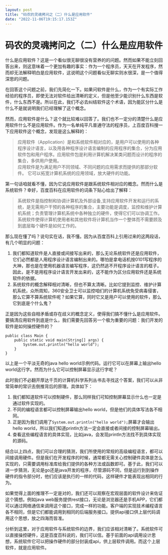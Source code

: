 ```yaml
---
layout: post
title: "码农的灵魂拷问之（二）什么是应用软件"
date: "2022-11-06T19:15:17.153Z"
---
```

码农的灵魂拷问之（二）什么是应用软件
==================

什么是应用软件？这是一个看似很无聊很没有营养的的问题。然而如果不能立刻回答出来，则这意味着一个更加有趣的事实：作为一个程序员，天天在开发程序，然而却无法解释明白是应用软件，这说明这个问题看似无聊实则水很深，是一个值得深思的问题。

在回答这个问题之前，我们先简化一下。如果问软件是什么，作为一个有实际工作经验的程序员，即使无法对软件给出清晰的定义，但是他至少能识别什么东西是软件，什么东西不是。所以在此，我们不必去纠结软件这个术语，因为能区分什么是什么不是就说明我们已经理解了这个概念。

然而，应用软件是什么？这个就比较难以回答了。我们也不一定分的清楚什么是应用软件什么不是应用软件。作为一名单纯平凡普通守法的程序员，上百度百科搜一下应用软件这个概念，发现是这么解释的：

> 应用软件（Application）是和系统软件相对应的，是用户可以使用的各种程序设计语言，以及用各种程序设计语言编制的应用程序的集合，分为应用软件包和用户程序。应用软件包是利用计算机解决某类问题而设计的程序的集合，多供用户使用。  
> 应用软件是为满足用户不同领域、不同问题的应用需求而提供的那部分软件。 它可以拓宽计算机系统的应用领域，放大硬件的功能。

第一句话咱就看不懂，因为它说应用软件是跟系统软件相对应的概念。然而什么是系统软件？幸好，百度百科在应用软件的词条下贴心给出了解释：

> 系统软件是指控制和协调计算机及外部设备,支持应用软件开发和运行的系统，是无需用户干预的各种程序的集合，主要功能是调度，监控和维护计算机系统；负责管理计算机系统中各种独立的硬件，使得它们可以协调工作。系统软件使得计算机使用者和其他软件将计算机当作一个整体而不需要顾及到底层每个硬件是如何工作的。

那么现在懂了吗？说句实在话，我不懂。因为从百度百科上引用过来的这两段话，有几个明显的问题：

1.  我们都知道软件是人直接或间接写出来的，那么无论系统软件还是应用软件，它们必然都是人用程序设计语言编制出来的。哪怕是拿电话机按0101写程序的大神，那也是在使用机器语言编写程序，这仍然逃不开程序设计语言的框子。因此，是不是用程序设计语言开发出来的，这不能作为区分应用软件还是系统软件的依据。
2.  系统软件的概念解释相对清晰，但也不算太清晰。比如它提到监控、维护计算机系统，众所周知，360安全卫士可以监控咱们的计算机系统免受病毒侵害，那么它算不算系统软件呢？如果它算，同时它又是用户可以使用的软件，那么它到底是个什么鬼？

正是因为这些自相矛盾或存在歧义的概念定义，使得我们搞不懂什么是应用软件。要搞清应用软件到底是什么，我们需要先回答另一个极为重要的问题：我们开发的软件是如何操控硬件的？

    public class Main {
        public static void main(String[] args) {
            System.out.println("hello world");
        }
    }
    

以上是一个平淡无奇的java hello world示例代码。运行它可以在屏幕上输出hello world这行字。然而为什么它可以控制屏幕显示这行字呢？

此时我们不必翻开厚达千页的计算机科学系列丛书去寻找这个答案，我们可以从非常简单的常识去倒推背后的原理。具体如下：

1.  我们都知道软件可以控制硬件，那么同样我们可知控制屏幕显示什么也一定是通过软件实现的。
2.  不同的编程语言都可以控制屏幕输出hello world，但是他们的具体写法各不相同。
3.  正是因为我们调用了`System.out.println("hello world");`屏幕才会输出hello world，所以我们知道println方法一定会直接或者间接的控制屏幕输出。
4.  查看这些编程语言的具体实现，比如java，会发现println方法找不到具体实现的源码。

结合以上四点，我们可以合理的猜测，我们所使用的常规的高级编程语言，都可以间接调用硬件。但是我们在开发程序的时候，通常都无需关心控制硬件具体是怎么实现的，只需要调用标准库给我们提供的各种方法或函数即可。基于此，我们可以进一步猜测，无论是go还是java开发的程序，尽管源码不同，但是运行到到操作硬件的指令部分时，他们应该是执行的一样的代码，这样硬件才能表现出相同的行为。

如果觉得上面的推理不一定是对的，我们还可以观察在宏观层面的软件设计来佐证这个猜想。例如java web服务提供rest接口，无论是浏览器还是手机APP，它们都可以通过网络通信来调用这个接口，完成一样的功能。客户端的实现技术编程语言各不相同，但是它们都能调用到相同的后端服务接口。提供api接口供上层代码调用这个思想，放之四海而皆准。

分析到这里，对于应用软件与系统软件的边界，我们应该相对清晰了。系统软件可以直接操控硬件，这是百度百科说的，我们可以信。基于前面的api调用设计思想，系统软件它可以把操作硬件的部分封装成api，供上层软件调用。而这个上层软件，就是应用软件。